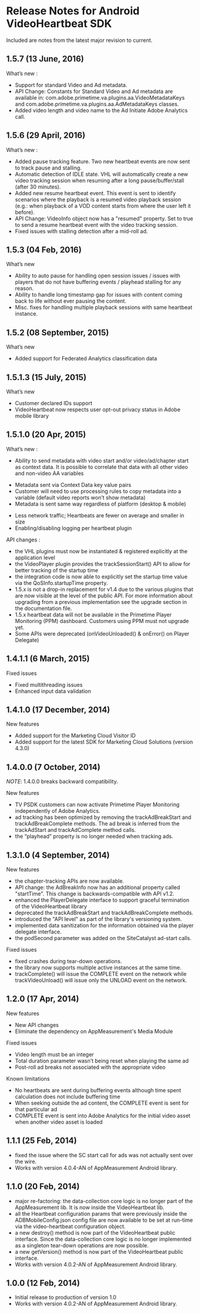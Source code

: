 Release Notes for Android VideoHeartbeat SDK
=============================================


Included are notes from the latest major revision to current.

## 1.5.7 (13 June, 2016)
What’s new :
- Support for standard Video and Ad metadata.
- API Change: Constants for Standard Video and Ad metadata are available in: com.adobe.primetime.va.plugins.aa.VideoMetadataKeys and com.adobe.primetime.va.plugins.aa.AdMetadataKeys classes.
- Added video length and video name to the Ad Initiate Adobe Analytics call.

## 1.5.6 (29 April, 2016)
What’s new :
- Added pause tracking feature. Two new heartbeat events are now sent to track pause and stalling.
- Automatic detection of IDLE state. VHL will automatically create a new video tracking session when resuming after a long pause/buffer/stall (after 30 minutes).
- Added new resume heartbeat event. This event is sent to identify scenarios where the playback is a resumed video playback session (e.g.: when playback of a VOD content starts from where the user left it before).
- API Change: VideoInfo object now has a "resumed" property. Set to true to send a resume heartbeat event with the video tracking session.
- Fixed issues with stalling detection after a mid-roll ad.

## 1.5.3 (04 Feb, 2016)
What’s new
- Ability to auto pause for handling open session issues / issues with players that do not have buffering events / playhead stalling for any reason.
- Ability to handle long timestamp gap for issues with content coming back to life without ever pausing the content.
- Misc. fixes for handling multiple playback sessions with same heartbeat instance.

## 1.5.2 (08 September, 2015)
What’s new
- Added support for Federated Analytics classification data

## 1.5.1.3 (15 July, 2015)
What’s new
- Customer declared IDs support
- VideoHeartbeat now respects user opt-out privacy status in Adobe mobile library

## 1.5.1.0 (20 Apr, 2015)
What’s new :
- Ability to send metadata with video start and/or video/ad/chapter start as context data. It is possible to correlate that data with all other video and non-video AA variables
* Metadata sent via Context Data key value pairs
* Customer will need to use processing rules to copy metadata into a variable (default video reports won’t show metadata)
* Metadata is sent same way regardless of platform (desktop & mobile)
- Less network traffic; Heartbeats are fewer on average and smaller in size
- Enabling/disabling logging per heartbeat plugin

API changes :
- the VHL plugins must now be instantiated & registered explicitly at the application level
- the VideoPlayer plugin provides the trackSessionStart() API to allow for better tracking of the startup time
- the integration code is now able to explicitly set the startup time value via the QoSInfo.startupTime property.
- 1.5.x is not a drop-in replacement for v1.4 due to the various plugins that are now visible at the level of the public API. For more information about upgrading from a previous implementation see the upgrade section in the documentation file.
- 1.5.x heartbeat data will not be available in the Primetime Player Monitoring (PPM) dashboard. Customers using PPM must not upgrade yet.
- Some APIs were deprecated (onVideoUnloaded() & onError() on Player Delegate)

## 1.4.1.1 (6 March, 2015)

Fixed issues
- Fixed multithreading issues
- Enhanced input data validation


## 1.4.1.0 (17 December, 2014)

New features
- Added support for the Marketing Cloud Visitor ID
- Added support for the latest SDK for Marketing Cloud Solutions (version 4.3.0)

## 1.4.0.0 (7 October, 2014)

_NOTE_: 1.4.0.0 breaks backward compatibility.

New features
- TV PSDK customers can now activate Primetime Player Monitoring independently of Adobe Analytics.
- ad tracking has been optimized by removing the trackAdBreakStart and trackAdBreakComplete methods. The ad break is inferred from the trackAdStart and trackAdComplete method calls.
- the “playhead” property is no longer needed when tracking ads.

## 1.3.1.0 (4 September, 2014)
 
New features
- the chapter-tracking APIs are now available.
- API change: the AdBreakInfo now has an additional property called "startTime". This change is backwards-compatible with API v1.2.
- enhanced the PlayerDelegate interface to support graceful termination of the VideoHeartbeat library
- deprecated the trackAdBreakStart and trackAdBreakComplete methods.
- introduced the "API level" as part of the library's versioning system.
- implemented data sanitization for the information obtained via the player delegate interface.
- the podSecond parameter was added on the SiteCatalyst ad-start calls.
 
Fixed issues
- fixed crashes during tear-down operations.
- the library now supports multiple active instances at the same time.
- trackComplete() will issue the COMPLETE event on the network while trackVideoUnload() will issue only the UNLOAD event on the network.

## 1.2.0 (17 Apr, 2014)

New features
- New API changes
- Eliminate the dependency on AppMeasurement's Media Module

Fixed issues
- Video length must be an integer
- Total duration parameter wasn’t being reset when playing the same ad
- Post-roll ad breaks not associated with the appropriate video

Known limitations
- No heartbeats are sent during buffering events although time spent calculation does not include buffering time
- When seeking outside the ad content, the COMPLETE event is sent for that particular ad
- COMPLETE event is sent into Adobe Analytics for the initial video asset when another video asset is loaded

## 1.1.1 (25 Feb, 2014)
- fixed the issue where the SC start call for ads was not actually sent over the wire.
- Works with version 4.0.4-AN of AppMeasurement Android library.

## 1.1.0 (20 Feb, 2014)
- major re-factoring: the data-collection core logic is no longer part of the AppMeasurement lib. It is now inside the VideoHeartbeat lib.
- all the Heartbeat configuration params that were previously inside the ADBMobileConfig.json config file are now available to be set at run-time via the video-heartbeat configuration object.
- a new destroy() method is now part of the VideoHeartbeat public interface. Since the data-collection core logic is no longer implemented as a singleton tear-down operations are now possible. 
- a new getVersion() method is now part of the VideoHeartbeat public interface.
- Works with version 4.0.2-AN of AppMeasurement Android library.

## 1.0.0 (12 Feb, 2014)
- Initial release to production of version 1.0 
- Works with version 4.0.2-AN of AppMeasurement Android library.